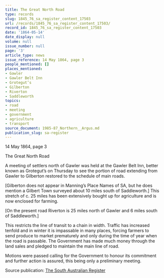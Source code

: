 ```yaml
---
title: The Great North Road
type: records
slug: 1845_76_sa_register_content_17503
url: /records/1845_76_sa_register_content_17503/
record_id: 1845_76_sa_register_content_17503
date: '1864-05-14'
date_display: null
volume: null
issue_number: null
page: '3'
article_type: news
issue_reference: 14 May 1864, page 3
people_mentioned: []
places_mentioned:
- Gawler
- Gawler Belt Inn
- Grotegut’s
- Gilberton
- Riverton
- Saddleworth
topics:
- road
- meeting
- government
- agriculture
- transport
source_document: 1985-87_Northern__Argus.md
publication_slug: sa-register
---
```


14 May 1864, page 3

The Great North Road

A meeting of settlers north of Gawler was held at the Gawler Belt Inn, better known as Grotegut’s on Thursday to see the portion of road extending from Gawler to Gilberton restored to the schedule of main roads.

[Gilberton does not appear in Manning’s Place Names of SA, but he does mention a Gilbert Town surveyed about 10 miles south of Saddleworth.]  This stretch of c. 25 miles has been extensively bought up for agriculture and is now enclosed for farming.

[On the present road Riverton is 25 miles north of Gawler and 6 miles south of Saddleworth.]

This restricts the line of transit to a chain in width.  Traffic has increased tenfold and in winter it is impassable in many places, forcing farmers to send produce to market prematurely and only during the time of year when the road is passable.  The Government has made much money through the land sales and pledged to maintain the main line of road.

Motions were passed calling for the Government to honour its commitment and further action is assured, this being only a preliminary meeting.


Source publication: [The South Australian Register](/publications/sa-register/)
